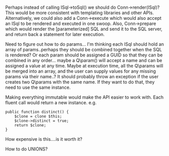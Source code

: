 Perhaps instead of calling ISql->toSql() we should do Conn->render(ISql)? This would be more consistent with templating libraries and other APIs.
Alternatively, we could also add a Conn->execute which would also accept an ISql to be rendered and executed in one swoop.
Also, Conn->prepare which would render the [parameterized] SQL and send it to the SQL server, and return back a statement for
later execution.

Need to figure out how to do params... I'm thinking each ISql should hold an array of params..perhaps they should be combined together
when the SQL is rendered? Or each param should be assigned a GUID so that they can be combined in any order... maybe
a Q\param() will accept a name and can be assigned a value at any time. Maybe at execution time, all the Q\params will be merged
into an array, and the user can supply values for any missing params via their name..? It should probably throw an exception
if the user creates two Q\params with the same name. If they want to do that, they need to use the same instance.

Making everything immutable would make the API easier to work with. Each fluent call would return a new instance.
e.g.

    public function distinct() {
        $clone = clone $this;
        $clone->distinct = true;
        return $clone;
    }

How expensive is this....is it worth it?

How to do UNIONS?